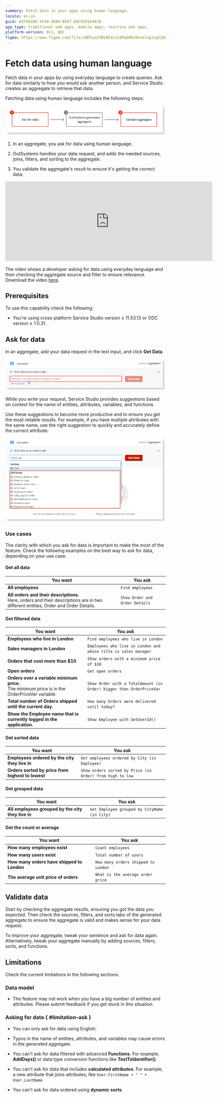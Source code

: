 ```yaml
---
summary: Fetch data in your apps using human language.
locale: en-us
guid: A2F9928D-5F44-4DA0-B567-EDC9191E4A7B
app_type: traditional web apps, mobile apps, reactive web apps
platform-version: O11, ODC
figma: https://www.figma.com/file/iBD5yo23NiW53L1zdPqGGM/Developing%20an%20Application?node-id=2421:23528
---
```


# Fetch data using human language

Fetch data in your apps by using everyday language to create queries. Ask for data similarly to how you would ask another person, and Service Studio creates an aggregate to retrieve that data.

Fetching data using human language includes the following steps:

![Main steps of fetching data using human language](images/fetching-data-using-human-language-diag.png)

1. In an aggregate, you ask for data using human language.

1. OutSystems handles your data request, and adds the needed sources, joins, filters, and sorting to the aggregate.

1. You validate the aggregate's result to ensure it's getting the correct data.

<iframe src="https://player.vimeo.com/video/803095782" width="650" height="250" frameborder="0" allow="autoplay; fullscreen" allowfullscreen="">Video demonstrating using human language to fetch data</iframe>

The video shows a developer asking for data using everyday language and then checking the aggregate source and filter to ensure relevance. Download the video [here](resources/NL2Agg_MainDemo.mp4).

## Prerequisites

To use this capability check the following:

* You're using cross-platform Service Studio version ≥ 11.53.13 or ODC version ≥ 1.0.31.

## Ask for data

In an aggregate, add your data request in the text input, and click **Get Data**.

![Ask for data using human language](images/add-your-data-request-ss.png)

While you write your request, Service Studio provides suggestions based on context for the name of entities, attributes, variables, and functions.

Use these suggestions to become more productive and to ensure you get the most reliable results. For example, if you have multiple attributes with the same name, use the right suggestion to quickly and accurately define the correct attribute.

![Dropdown with suggestions for entity name](images/data-suggestions-ss.png)

### Use cases

The clarity with which you ask for data is important to make the most of the feature.
Check the following examples on the best way to ask for data, depending on your use case.

#### Get all data

You want | You ask
---|---
**All employees** | `Find employees`
**All orders and their descriptions**.<br/>Here, orders and their descriptions are in two different entities, Order and Order Details. | `Show Order and Order Details`

#### Get filtered data

You want | You ask
---|---
**Employees who live in London** | `Find employees who live in London`
**Sales managers in London** | `Employees who live in London and whose title is sales manager`
**Orders that cost more than $10** | `Show orders with a minimum price of $10`
**Open orders** | `Get open orders`
**Orders over a variable minimum price.**<br/>The minimum price is in the OrderPriceVar variable. | `Show Order with a TotalAmount (in Order) bigger than OrderPriceVar`
**Total number of Orders shipped until the current day.** | `How many Orders were delivered until today?`
**Show the Employee name that is currently logged in the application.** | `Show Employee with GetUserId()`

#### Get sorted data

You want | You ask
---|---
**Employees ordered by the city they live in** | `Get employees ordered by City (in Employee)`
**Orders sorted by price from highest to lowest** | `Show orders sorted by Price (in Order) from high to low`

#### Get grouped data

You want | You ask
---|---
**All employees grouped by the city they live in** | `Get Employee grouped by CityName (in City)`

#### Get the count or average

You want | You ask
---|---
**How many employees exist** | `Count employees`
**How many users exist** | `Total number of users`
**How many orders have shipped to London** | `How many orders shipped to London`
**The average unit price of orders** | `What is the average order price`

## Validate data

Start by checking the aggregate results, ensuring you got the data you expected.
Then check the sources, filters, and sorts tabs of the generated aggregate to ensure the aggregate is valid and makes sense for your data request.

To improve your aggregate, tweak your sentence and ask for data again. Alternatively, tweak your aggregate manually by adding sources, filters, sorts, and functions.

## Limitations

Check the current limitations in the following sections.

### Data model

* The feature may not work when you have a big number of entities and attributes. Please submit feedback if you get stuck in this situation.

### Asking for data { #limitation-ask }

* You can only ask for data using English.

* Typos in the name of entities, attributes, and variables may cause errors in the generated aggregate.

* You can't ask for data filtered with advanced **Functions**. For example, **AddDays()** or data type conversion functions like **TextToIdentifier()**.

* You can't ask for data that includes **calculated attributes**. For example, a new attribute that joins attributes, like `User.FirstName + " " + User.LastName`

* You can't ask for data ordered using **dynamic sorts**.
